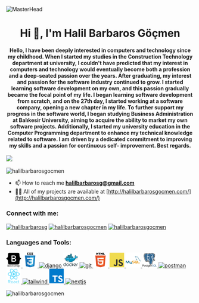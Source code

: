  ![MasterHead](https://cdn.hashnode.com/res/hashnode/image/upload/v1660979484377/JgJ8G6_ng.gif?auto=format,compress&gif-q=60&format=webm)



<h1 align="center">Hi 👋, I'm Halil Barbaros Göçmen</h1>
<h4 align="center">Hello, I have been deeply interested in computers and technology since my childhood. When I started my studies
in the Construction Technology department at university, I couldn't have predicted that my interest in computers
and technology would eventually become both a profession and a deep-seated passion over the years. After
graduating, my interest and passion for the software industry continued to grow. I started learning software
development on my own, and this passion gradually became the focal point of my life. I began learning software
development from scratch, and on the 27th day, I started working at a software company, opening a new chapter
in my life. To further support my progress in the software world, I began studying Business Administration at
Balıkesir University, aiming to acquire the ability to market my own software projects. Additionally, I started my
university education in the Computer Programming department to enhance my technical knowledge related to
software. I am driven by a dedicated commitment to improving my skills and a passion for continuous self-
improvement. Best regards.</h4>

<a href="https://www.youtube.com/watch?v=dQw4w9WgXcQ"><img src="https://user-images.githubusercontent.com/73097560/115834477-dbab4500-a447-11eb-908a-139a6edaec5c.gif"></a>


<p align="left"> <img src="https://komarev.com/ghpvc/?username=halilbarbarosgocmen&label=Profile%20Views&color=0e75b6&style=flat" alt="halilbarbarosgocmen" /> </p>

- 📫 How to reach me **halilbarbarosg@gmail.com**
- 👨‍💻 All of my projects are available at [http://halilbarbarosgocmen.com/](http://halilbarbarosgocmen.com/)

<h3 align="left">Connect with me:</h3>
<p align="left">
<a href="https://twitter.com/halilbarbarosg" target="blank"><img align="center" src="https://raw.githubusercontent.com/rahuldkjain/github-profile-readme-generator/master/src/images/icons/Social/twitter.svg" alt="halilbarbarosg" height="30" width="40" /></a>
<a href="https://linkedin.com/in/halilbarbarosgocmen" target="blank"><img align="center" src="https://raw.githubusercontent.com/rahuldkjain/github-profile-readme-generator/master/src/images/icons/Social/linked-in-alt.svg" alt="halilbarbarosgocmen" height="30" width="40" /></a>
<a href="https://instagram.com/hali̇lbarbarosgocmen" target="blank"><img align="center" src="https://raw.githubusercontent.com/rahuldkjain/github-profile-readme-generator/master/src/images/icons/Social/instagram.svg" alt="hali̇lbarbarosgocmen" height="30" width="40" /></a>
</p>


<h3 align="left">Languages and Tools:</h3>
<p align="left"> <a href="https://getbootstrap.com" target="_blank" rel="noreferrer"> <img src="https://raw.githubusercontent.com/devicons/devicon/master/icons/bootstrap/bootstrap-plain-wordmark.svg" alt="bootstrap" width="40" height="40"/> </a> <a href="https://www.w3schools.com/css/" target="_blank" rel="noreferrer"> <img src="https://raw.githubusercontent.com/devicons/devicon/master/icons/css3/css3-original-wordmark.svg" alt="css3" width="40" height="40"/> </a> <a href="https://www.djangoproject.com/" target="_blank" rel="noreferrer"> <img src="https://cdn.worldvectorlogo.com/logos/django.svg" alt="django" width="40" height="40"/> </a> <a href="https://www.docker.com/" target="_blank" rel="noreferrer"> <img src="https://raw.githubusercontent.com/devicons/devicon/master/icons/docker/docker-original-wordmark.svg" alt="docker" width="40" height="40"/> </a> <a href="https://git-scm.com/" target="_blank" rel="noreferrer"> <img src="https://www.vectorlogo.zone/logos/git-scm/git-scm-icon.svg" alt="git" width="40" height="40"/> </a> <a href="https://www.w3.org/html/" target="_blank" rel="noreferrer"> <img src="https://raw.githubusercontent.com/devicons/devicon/master/icons/html5/html5-original-wordmark.svg" alt="html5" width="40" height="40"/> </a> <a href="https://developer.mozilla.org/en-US/docs/Web/JavaScript" target="_blank" rel="noreferrer"> <img src="https://raw.githubusercontent.com/devicons/devicon/master/icons/javascript/javascript-original.svg" alt="javascript" width="40" height="40"/> </a> <a href="https://www.mysql.com/" target="_blank" rel="noreferrer"> <img src="https://raw.githubusercontent.com/devicons/devicon/master/icons/mysql/mysql-original-wordmark.svg" alt="mysql" width="40" height="40"/> </a>  <a href="https://www.postgresql.org" target="_blank" rel="noreferrer"> <img src="https://raw.githubusercontent.com/devicons/devicon/master/icons/postgresql/postgresql-original-wordmark.svg" alt="postgresql" width="40" height="40"/> </a> <a href="https://postman.com" target="_blank" rel="noreferrer"> <img src="https://www.vectorlogo.zone/logos/getpostman/getpostman-icon.svg" alt="postman" width="40" height="40"/> </a> <a href="https://reactjs.org/" target="_blank" rel="noreferrer"> <img src="https://raw.githubusercontent.com/devicons/devicon/master/icons/react/react-original-wordmark.svg" alt="react" width="40" height="40"/> </a> <a href="https://tailwindcss.com/" target="_blank" rel="noreferrer"> <img src="https://www.vectorlogo.zone/logos/tailwindcss/tailwindcss-icon.svg" alt="tailwind" width="40" height="40"/> </a> <a href="https://www.typescriptlang.org/" target="_blank" rel="noreferrer"> <img src="https://raw.githubusercontent.com/devicons/devicon/master/icons/typescript/typescript-original.svg" alt="typescript" width="40" height="40"/> </a> <a href="https://nextjs.org/" target="_blank" rel="noreferrer"> <img src="https://cdn.worldvectorlogo.com/logos/nextjs-2.svg" alt="nextjs" width="40" height="40"/> </a> </p>

<p><img align="center" src="https://github-readme-streak-stats.herokuapp.com/?user=halilbarbarosgocmen&theme=default" alt="halilbarbarosgocmen" /></p>







